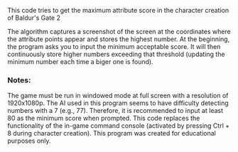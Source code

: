 This code tries to get the maximum attribute score in the character creation of Baldur's Gate 2

The algorithm captures a screenshot of the screen at the coordinates where the attribute points appear and stores the highest number. At the beginning, the program asks you to input the minimum acceptable score. It will then continuously store higher numbers exceeding that threshold (updating the minimum number each time a biger one is found).

### Notes:
The game must be run in windowed mode at full screen with a resolution of 1920x1080p.
The AI used in this program seems to have difficulty detecting numbers with a 7 (e.g., 77). Therefore, it is recommended to input at least 80 as the minimum score when prompted.
This code replaces the functionality of the in-game command console (activated by pressing Ctrl + 8 during character creation). This program was created for educational purposes only.